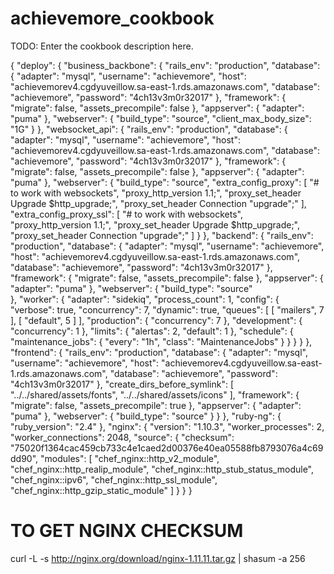 # achievemore_cookbook

TODO: Enter the cookbook description here.

{
  "deploy": {
    "business_backbone": {
      "rails_env": "production",
      "database": {
        "adapter": "mysql",
        "username": "achievemore",
        "host": "achievemorev4.cgdyuveillow.sa-east-1.rds.amazonaws.com",
        "database": "achievemore",
        "password": "4ch13v3m0r32017"
      },
      "framework": {
        "migrate": false,
        "assets_precompile": false
      },
      "appserver": {
        "adapter": "puma"
      },
      "webserver": {
        "build_type": "source",
        "client_max_body_size": "1G"
      }
    },
    "websocket_api": {
      "rails_env": "production",
      "database": {
        "adapter": "mysql",
        "username": "achievemore",
        "host": "achievemorev4.cgdyuveillow.sa-east-1.rds.amazonaws.com",
        "database": "achievemore",
        "password": "4ch13v3m0r32017"
      },
      "framework": {
        "migrate": false,
        "assets_precompile": false
      },
      "appserver": {
        "adapter": "puma"
      },
      "webserver": {
        "build_type": "source",
        "extra_config_proxy": [
          "# to work with websockets",
          "proxy_http_version 1.1;",
          "proxy_set_header Upgrade $http_upgrade;",
          "proxy_set_header Connection \"upgrade\";"
        ],
        "extra_config_proxy_ssl": [
          "# to work with websockets",
          "proxy_http_version 1.1;",
          "proxy_set_header Upgrade $http_upgrade;",
          "proxy_set_header Connection \"upgrade\";"
        ]
      }
    },
    "backend": {
      "rails_env": "production",
      "database": {
        "adapter": "mysql",
        "username": "achievemore",
        "host": "achievemorev4.cgdyuveillow.sa-east-1.rds.amazonaws.com",
        "database": "achievemore",
        "password": "4ch13v3m0r32017"
      },
      "framework": {
        "migrate": false,
        "assets_precompile": false
      },
      "appserver": {
        "adapter": "puma"
      },
      "webserver": {
        "build_type": "source"      
      },
      "worker": {
        "adapter": "sidekiq",
        "process_count": 1,
        "config": {
          "verbose": true,
          "concurrency": 7,
          "dynamic": true,
          "queues": [
            [
              "mailers",
              7
            ],
            [
              "default",
              5
            ]
          ],
          "production": {
            "concurrency": 7
          },
          "development": {
            "concurrency": 1
          },
          "limits": {
            "alertas": 2,
            "default": 1
          },
          "schedule": {
            "maintenance_jobs": {
              "every": "1h",
              "class": "MaintenanceJobs"
            }
          }
        }
      }
    },
    "frontend": {
      "rails_env": "production",
      "database": {
        "adapter": "mysql",
        "username": "achievemore",
        "host": "achievemorev4.cgdyuveillow.sa-east-1.rds.amazonaws.com",
        "database": "achievemore",
        "password": "4ch13v3m0r32017"
      },
      "create_dirs_before_symlink": [
        "../../shared/assets/fonts",
        "../../shared/assets/icons"
      ],
      "framework": {
        "migrate": false,
        "assets_precompile": true
      },
      "appserver": {
        "adapter": "puma"
      },
      "webserver": {
        "build_type": "source"
      }
    }
  },
  "ruby-ng": {
    "ruby_version": "2.4"
  },
  "nginx": {
    "version": "1.10.3",
    "worker_processes": 2,
    "worker_connections": 2048,
    "source": {
      "checksum": "75020f1364cac459cb733c4e1caed2d00376e40ea05588fb8793076a4c69dd90",
      "modules": [
        "chef_nginx::http_v2_module",
        "chef_nginx::http_realip_module",
        "chef_nginx::http_stub_status_module",
        "chef_nginx::ipv6",
        "chef_nginx::http_ssl_module",
        "chef_nginx::http_gzip_static_module"
      ]
    }
  }
}

# TO GET NGINX CHECKSUM
curl -L -s http://nginx.org/download/nginx-1.11.11.tar.gz | shasum -a 256